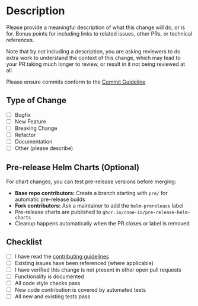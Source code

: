 # Description

Please provide a meaningful description of what this change will do, or is for.
Bonus points for including links to related issues, other PRs, or technical
references.

Note that by _not_ including a description, you are asking reviewers to do extra
work to understand the context of this change, which may lead to your PR taking
much longer to review, or result in it not being reviewed at all.

Please ensure commits conform to the [Commit Guideline](https://www.conventionalcommits.org/en/v1.0.0/)


## Type of Change

- [ ] Bugfix
- [ ] New Feature
- [ ] Breaking Change
- [ ] Refactor
- [ ] Documentation
- [ ] Other (please describe)

## Pre-release Helm Charts (Optional)

For chart changes, you can test pre-release versions before merging:
- **Base repo contributors:** Create a branch starting with `pre/` for automatic pre-release builds
- **Fork contributors:** Ask a maintainer to add the `helm-prerelease` label
- Pre-release charts are published to `ghcr.io/cnoe-io/pre-release-helm-charts`
- Cleanup happens automatically when the PR closes or label is removed

## Checklist

- [ ] I have read the [contributing guidelines](CONTRIBUTING.md)
- [ ] Existing issues have been referenced (where applicable)
- [ ] I have verified this change is not present in other open pull requests
- [ ] Functionality is documented
- [ ] All code style checks pass
- [ ] New code contribution is covered by automated tests
- [ ] All new and existing tests pass
